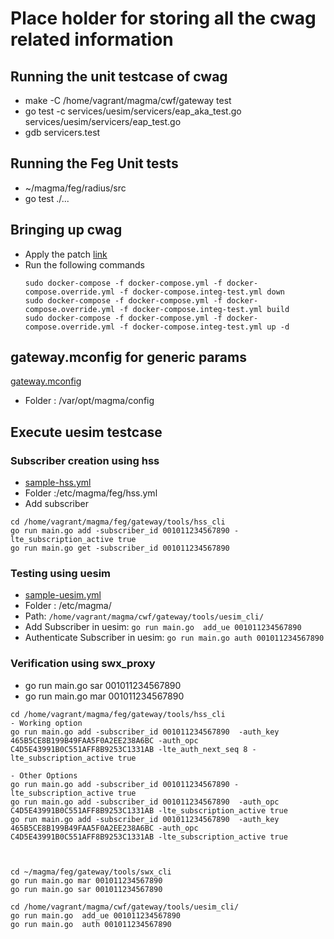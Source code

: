 # Place holder for storing all the cwag related information

## Running the unit testcase of cwag
* make -C /home/vagrant/magma/cwf/gateway test
* go test -c  services/uesim/servicers/eap_aka_test.go services/uesim/servicers/eap_test.go
* gdb servicers.test

## Running the Feg Unit tests
* ~/magma/feg/radius/src
* go test ./...

## Bringing up cwag
* Apply the patch [link](https://github.com/panyogesh/integration-magma/blob/main/cwag-feat/cwag-only-components.diff)
* Run the following commands
  ```
  sudo docker-compose -f docker-compose.yml -f docker-compose.override.yml -f docker-compose.integ-test.yml down
  sudo docker-compose -f docker-compose.yml -f docker-compose.override.yml -f docker-compose.integ-test.yml build
  sudo docker-compose -f docker-compose.yml -f docker-compose.override.yml -f docker-compose.integ-test.yml up -d
  ```

## gateway.mconfig for generic params
[gateway.mconfig](https://github.com/panyogesh/integration-magma/blob/main/cwag-feat/gateway.mconfig)
* Folder : /var/opt/magma/config
## Execute uesim testcase
### Subscriber creation using hss
* [sample-hss.yml](https://github.com/panyogesh/integration-magma/blob/main/cwag-feat/hss.yml)
* Folder :/etc/magma/feg/hss.yml
* Add subscriber
```
cd /home/vagrant/magma/feg/gateway/tools/hss_cli
go run main.go add -subscriber_id 001011234567890 -lte_subscription_active true
go run main.go get -subscriber_id 001011234567890
```

### Testing using uesim
* [sample-uesim.yml](https://github.com/panyogesh/integration-magma/blob/main/cwag-feat/uesim.yml)
* Folder : /etc/magma/
* Path: ``` /home/vagrant/magma/cwf/gateway/tools/uesim_cli/ ```
* Add Subscriber in uesim: ``` go run main.go  add_ue 001011234567890 ```
* Authenticate Subscriber in uesim: ``` go run main.go auth 001011234567890 ```

### Verification using swx_proxy
* go run main.go sar 001011234567890
* go run main.go mar 001011234567890

```
cd /home/vagrant/magma/feg/gateway/tools/hss_cli        
- Working option
go run main.go add -subscriber_id 001011234567890  -auth_key 465B5CE8B199B49FAA5F0A2EE238A6BC -auth_opc C4D5E43991B0C551AFF8B9253C1331AB -lte_auth_next_seq 8 -lte_subscription_active true

- Other Options
go run main.go add -subscriber_id 001011234567890 -lte_subscription_active true
go run main.go add -subscriber_id 001011234567890  -auth_opc C4D5E43991B0C551AFF8B9253C1331AB -lte_subscription_active true
go run main.go add -subscriber_id 001011234567890  -auth_key 465B5CE8B199B49FAA5F0A2EE238A6BC -auth_opc C4D5E43991B0C551AFF8B9253C1331AB -lte_subscription_active true



cd ~/magma/feg/gateway/tools/swx_cli
go run main.go mar 001011234567890
go run main.go sar 001011234567890

cd /home/vagrant/magma/cwf/gateway/tools/uesim_cli/
go run main.go  add_ue 001011234567890
go run main.go  auth 001011234567890
```
